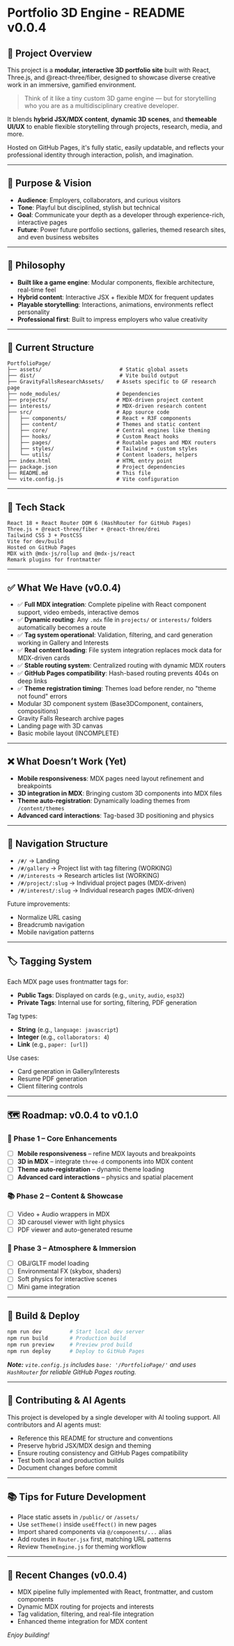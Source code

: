 # Portfolio 3D Engine - README v0.0.4

## 🚀 Project Overview

This project is a **modular, interactive 3D portfolio site** built with React, Three.js, and @react-three/fiber, designed to showcase diverse creative work in an immersive, gamified environment.

> Think of it like a tiny custom 3D game engine — but for storytelling who you are as a multidisciplinary creative developer.

It blends **hybrid JSX/MDX content**, **dynamic 3D scenes**, and **themeable UI/UX** to enable flexible storytelling through projects, research, media, and more.

Hosted on GitHub Pages, it's fully static, easily updatable, and reflects your professional identity through interaction, polish, and imagination.

---

## 🎯 Purpose & Vision

* **Audience**: Employers, collaborators, and curious visitors
* **Tone**: Playful but disciplined, stylish but technical
* **Goal**: Communicate your depth as a developer through experience-rich, interactive pages
* **Future**: Power future portfolio sections, galleries, themed research sites, and even business websites

---

## 🧠 Philosophy

* **Built like a game engine**: Modular components, flexible architecture, real-time feel
* **Hybrid content**: Interactive JSX + flexible MDX for frequent updates
* **Playable storytelling**: Interactions, animations, environments reflect personality
* **Professional first**: Built to impress employers who value creativity

---

## 🧱 Current Structure

```
PortfolioPage/
├── assets/                         # Static global assets
├── dist/                           # Vite build output
├── GravityFallsResearchAssets/    # Assets specific to GF research page
├── node_modules/                  # Dependencies
├── projects/                      # MDX-driven project content
├── interests/                     # MDX-driven research content
├── src/                           # App source code
│   ├── components/                # React + R3F components
│   ├── content/                   # Themes and static content
│   ├── core/                      # Central engines like theming
│   ├── hooks/                     # Custom React hooks
│   ├── pages/                     # Routable pages and MDX routers
│   ├── styles/                    # Tailwind + custom styles
│   └── utils/                     # Content loaders, helpers
├── index.html                     # HTML entry point
├── package.json                   # Project dependencies
├── README.md                      # This file
└── vite.config.js                 # Vite configuration
```

---

## 🔧 Tech Stack

```
React 18 + React Router DOM 6 (HashRouter for GitHub Pages)
Three.js + @react-three/fiber + @react-three/drei
Tailwind CSS 3 + PostCSS
Vite for dev/build
Hosted on GitHub Pages
MDX with @mdx-js/rollup and @mdx-js/react
Remark plugins for frontmatter
```

---

## ✅ What We Have (v0.0.4)

* ✅ **Full MDX integration**: Complete pipeline with React component support, video embeds, interactive demos
* ✅ **Dynamic routing**: Any `.mdx` file in `projects/` or `interests/` folders automatically becomes a route
* ✅ **Tag system operational**: Validation, filtering, and card generation working in Gallery and Interests
* ✅ **Real content loading**: File system integration replaces mock data for MDX-driven cards
* ✅ **Stable routing system**: Centralized routing with dynamic MDX routers
* ✅ **GitHub Pages compatibility**: Hash-based routing prevents 404s on deep links
* ✅ **Theme registration timing**: Themes load before render, no "theme not found" errors
* Modular 3D component system (Base3DComponent, containers, compositions)
* Gravity Falls Research archive pages
* Landing page with 3D canvas
* Basic mobile layout (INCOMPLETE)

---

## ❌ What Doesn’t Work (Yet)

* **Mobile responsiveness**: MDX pages need layout refinement and breakpoints
* **3D integration in MDX**: Bringing custom 3D components into MDX files
* **Theme auto-registration**: Dynamically loading themes from `/content/themes`
* **Advanced card interactions**: Tag-based 3D positioning and physics

---

## 🧭 Navigation Structure

* `/#/` → Landing
* `/#/gallery` → Project list with tag filtering (WORKING)
* `/#/interests` → Research articles list (WORKING)
* `/#/project/:slug` → Individual project pages (MDX-driven)
* `/#/interest/:slug` → Individual research pages (MDX-driven)

Future improvements:

* Normalize URL casing
* Breadcrumb navigation
* Mobile navigation patterns

---

## 🏷 Tagging System

Each MDX page uses frontmatter tags for:

* **Public Tags**: Displayed on cards (e.g., `unity`, `audio`, `esp32`)
* **Private Tags**: Internal use for sorting, filtering, PDF generation

Tag types:

* **String** (e.g., `language: javascript`)
* **Integer** (e.g., `collaborators: 4`)
* **Link** (e.g., `paper: [url]`)

Use cases:

* Card generation in Gallery/Interests
* Resume PDF generation
* Client filtering controls

---

## 🗺 Roadmap: v0.0.4 to v0.1.0

### 🚀 Phase 1 – Core Enhancements

* [ ] **Mobile responsiveness** – refine MDX layouts and breakpoints
* [ ] **3D in MDX** – integrate `three-d` components into MDX content
* [ ] **Theme auto-registration** – dynamic theme loading
* [ ] **Advanced card interactions** – physics and spatial placement

### 📚 Phase 2 – Content & Showcase

* [ ] Video + Audio wrappers in MDX
* [ ] 3D carousel viewer with light physics
* [ ] PDF viewer and auto-generated resume

### 🌴 Phase 3 – Atmosphere & Immersion

* [ ] OBJ/GLTF model loading
* [ ] Environmental FX (skybox, shaders)
* [ ] Soft physics for interactive scenes
* [ ] Mini game integration

---

## 📄 Build & Deploy

```bash
npm run dev         # Start local dev server
npm run build       # Production build
npm run preview     # Preview prod build
npm run deploy      # Deploy to GitHub Pages
```

***Note:** `vite.config.js` includes `base: '/PortfolioPage/'` and uses `HashRouter` for reliable GitHub Pages routing.*

---

## 👋 Contributing & AI Agents

This project is developed by a single developer with AI tooling support. All contributors and AI agents must:

* Reference this README for structure and conventions
* Preserve hybrid JSX/MDX design and theming
* Ensure routing consistency and GitHub Pages compatibility
* Test both local and production builds
* Document changes before commit

---

## 📚 Tips for Future Development

* Place static assets in `/public/` or `/assets/`
* Use `setTheme()` inside `useEffect()` in new pages
* Import shared components via `@/components/...` alias
* Add routes in `Router.jsx` first, matching URL patterns
* Review `ThemeEngine.js` for theming workflow

---

## 🔄 Recent Changes (v0.0.4)

* MDX pipeline fully implemented with React, frontmatter, and custom components
* Dynamic MDX routing for projects and interests
* Tag validation, filtering, and real-file integration
* Enhanced theme integration for MDX content

*Enjoy building!*

